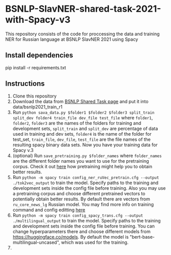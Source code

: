 # BSNLP-SlavNER-shared-task-2021-with-Spacy-v3
This repository consists of the code for proccessing the data and training NER for Russian language at BSNLP SlavNER 2021 using Spacy

## Install dependencies
pip install -r requirements.txt

## Instructions
1. Clone this repository
2. Download the data from [BSNLP Shared Task page](http://bsnlp.cs.helsinki.fi/shared-task.html) and put it into data/bsnlp2021_train_r1
3. Run `python sava_data.py $folder1 $folder2 $folder3 split_train split_dev folder4 train_file dev_file test_file`  where `folder1`, `folder2`, `folder3` are the names of the folders for training and development sets, `split_train` and `split_dev` are percentage of data used in training and dev sets, `folder4` is the name of the folder for test_set, `train_file`, `dev_file`, `test_file` are the file names of the resulting spacy binary data sets. Now you have your training data for Spacy v.3
4. (optional) Run `save_pretraining.py $folder_names` where `folder_names` are the different folder names you want to use for the pretraining corpus. Check it out [here](https://spacy.io/usage/embeddings-transformers#pretraining-details) how pretraining might help you to obtain better results.
5. Run `python -m spacy train config_ner_ruVec_pretrain.cfg --output ./tok2vec_output` to train the model. Specify paths to the training and development sets inside the config file before training. Also you may use a pretraining corpus and choose different pretrained vectors to potentially obtain better results. By default there are vectors from `ru_core_news_lg` Russian model. You may find more info on training command and config editting [here](https://spacy.io/usage/training#quickstart)
6. Run `python -m spacy train config_spacy_trans.cfg --output ./multilingual_output` to train the model. Specify paths to the training and development sets inside the config file before training. You can change hyperparameters there and choose different models from https://huggingface.co/models. By default the model is "bert-base-multilingual-uncased", which was used for the training.
7. 



